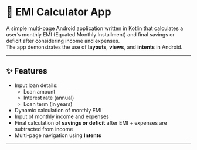 # 📱 EMI Calculator App

A simple multi-page Android application written in Kotlin that calculates a user’s monthly EMI (Equated Monthly Installment) and final savings or deficit after considering income and expenses.  
The app demonstrates the use of **layouts**, **views**, and **intents** in Android.

---

## ✨ Features
- Input loan details:
    - Loan amount
    - Interest rate (annual)
    - Loan term (in years)
- Dynamic calculation of monthly EMI
- Input of monthly income and expenses
- Final calculation of **savings or deficit** after EMI + expenses are subtracted from income
- Multi-page navigation using **Intents**

---
